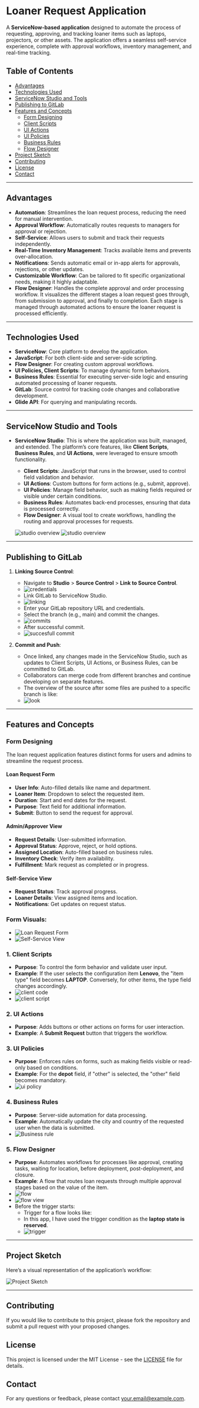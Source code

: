 # Loaner Request Application

A **ServiceNow-based application** designed to automate the process of requesting, approving, and tracking loaner items such as laptops, projectors, or other assets. The application offers a seamless self-service experience, complete with approval workflows, inventory management, and real-time tracking.

## Table of Contents
- [Advantages](#advantages)
- [Technologies Used](#technologies-used)
- [ServiceNow Studio and Tools](#servicenow-studio-and-tools)
- [Publishing to GitLab](#publishing-to-gitlab)
- [Features and Concepts](#features-and-concepts)
  - [Form Designing](#form-designing)
  - [Client Scripts](#1-client-scripts)
  - [UI Actions](#2-ui-actions)
  - [UI Policies](#3-ui-policies)
  - [Business Rules](#4-business-rules)
  - [Flow Designer](#5-flow-designer)
- [Project Sketch](#project-sketch)
- [Contributing](#contributing)
- [License](#license)
- [Contact](#contact)

---

## Advantages

- **Automation**: Streamlines the loan request process, reducing the need for manual intervention.
- **Approval Workflow**: Automatically routes requests to managers for approval or rejection.
- **Self-Service**: Allows users to submit and track their requests independently.
- **Real-Time Inventory Management**: Tracks available items and prevents over-allocation.
- **Notifications**: Sends automatic email or in-app alerts for approvals, rejections, or other updates.
- **Customizable Workflow**: Can be tailored to fit specific organizational needs, making it highly adaptable.
- **Flow Designer**: Handles the complete approval and order processing workflow. It visualizes the different stages a loan request goes through, from submission to approval, and finally to completion. Each stage is managed through automated actions to ensure the loaner request is processed efficiently.

---

## Technologies Used

- **ServiceNow**: Core platform to develop the application.
- **JavaScript**: For both client-side and server-side scripting.
- **Flow Designer**: For creating custom approval workflows.
- **UI Policies, Client Scripts**: To manage dynamic form behaviors.
- **Business Rules**: Essential for executing server-side logic and ensuring automated processing of loaner requests.
- **GitLab**: Source control for tracking code changes and collaborative development.
- **Glide API**: For querying and manipulating records.

---

## ServiceNow Studio and Tools

- **ServiceNow Studio**: This is where the application was built, managed, and extended. The platform’s core features, like **Client Scripts**, **Business Rules**, and **UI Actions**, were leveraged to ensure smooth functionality.
  
  - **Client Scripts**: JavaScript that runs in the browser, used to control field validation and behavior.
  - **UI Actions**: Custom buttons for form actions (e.g., submit, approve).
  - **UI Policies**: Manage field behavior, such as making fields required or visible under certain conditions.
  - **Business Rules**: Automates back-end processes, ensuring that data is processed correctly.
  - **Flow Designer**: A visual tool to create workflows, handling the routing and approval processes for requests.
  
  ![studio overview](adf_loaner-request-sn_instances-dev230248/0beb958247a41210356157f1d16d43b6/screenshots/studio2.png)
  ![studio overview](adf_loaner-request-sn_instances-dev230248/0beb958247a41210356157f1d16d43b6/screenshots/studio1.png)

---

## Publishing to GitLab

1. **Linking Source Control**:
   - Navigate to **Studio** > **Source Control** > **Link to Source Control**.
   - ![credentials](adf_loaner-request-sn_instances-dev230248/0beb958247a41210356157f1d16d43b6/screenshots/credentials.png)
   - Link GitLab to ServiceNow Studio.
   - ![linking](adf_loaner-request-sn_instances-dev230248/0beb958247a41210356157f1d16d43b6/screenshots/linking%20to%20source.png)
   - Enter your GitLab repository URL and credentials.
   - Select the branch (e.g., main) and commit the changes.
   - ![commits](adf_loaner-request-sn_instances-dev230248/0beb958247a41210356157f1d16d43b6/screenshots/commiting%20files%20to%20gitlab.png)
   - After successful commit.
   - ![succesfull commit](adf_loaner-request-sn_instances-dev230248/0beb958247a41210356157f1d16d43b6/screenshots/comitt%20success.png)

2. **Commit and Push**:
   - Once linked, any changes made in the ServiceNow Studio, such as updates to Client Scripts, UI Actions, or Business Rules, can be committed to GitLab.
   - Collaborators can merge code from different branches and continue developing on separate features.
   - The overview of the source after some files are pushed to a specific branch is like:
   - ![look](adf_loaner-request-sn_instances-dev230248/0beb958247a41210356157f1d16d43b6/screenshots/look.png)

---

## Features and Concepts

### Form Designing

The loan request application features distinct forms for users and admins to streamline the request process.

#### Loan Request Form
- **User Info**: Auto-filled details like name and department.
- **Loaner Item**: Dropdown to select the requested item.
- **Duration**: Start and end dates for the request.
- **Purpose**: Text field for additional information.
- **Submit**: Button to send the request for approval.

#### Admin/Approver View
- **Request Details**: User-submitted information.
- **Approval Status**: Approve, reject, or hold options.
- **Assigned Location**: Auto-filled based on business rules.
- **Inventory Check**: Verify item availability.
- **Fulfillment**: Mark request as completed or in progress.

#### Self-Service View
- **Request Status**: Track approval progress.
- **Loaner Details**: View assigned items and location.
- **Notifications**: Get updates on request status.

### Form Visuals:
- ![Loan Request Form](adf_loaner-request-sn_instances-dev230248/0beb958247a41210356157f1d16d43b6/screenshots/request%20form.png)
- ![Self-Service View](adf_loaner-request-sn_instances-dev230248/0beb958247a41210356157f1d16d43b6/screenshots/self%20view.png)

### 1. Client Scripts
- **Purpose**: To control the form behavior and validate user input.
- **Example**: If the user selects the configuration item **Lenovo**, the "item type" field becomes **LAPTOP**. Conversely, for other items, the type field changes accordingly.
- ![client code](adf_loaner-request-sn_instances-dev230248/0beb958247a41210356157f1d16d43b6/screenshots/client%20code.png)
- ![client script](adf_loaner-request-sn_instances-dev230248/0beb958247a41210356157f1d16d43b6/screenshots/client%20script(phones).png)

### 2. UI Actions
- **Purpose**: Adds buttons or other actions on forms for user interaction.
- **Example**: A **Submit Request** button that triggers the workflow.

### 3. UI Policies
- **Purpose**: Enforces rules on forms, such as making fields visible or read-only based on conditions.
- **Example**: For the **depot** field, if "other" is selected, the "other" field becomes mandatory.
- ![ui policy](adf_loaner-request-sn_instances-dev230248/0beb958247a41210356157f1d16d43b6/screenshots/ui%20policy.png)

### 4. Business Rules
- **Purpose**: Server-side automation for data processing.
- **Example**: Automatically update the city and country of the requested user when the data is submitted.
- ![Business rule](adf_loaner-request-sn_instances-dev230248/0beb958247a41210356157f1d16d43b6/screenshots/br.png)

### 5. Flow Designer
- **Purpose**: Automates workflows for processes like approval, creating tasks, waiting for location, before deployment, post-deployment, and closure.
- **Example**: A flow that routes loan requests through multiple approval stages based on the value of the item.
- ![flow](adf_loaner-request-sn_instances-dev230248/0beb958247a41210356157f1d16d43b6/screenshots/flow1.png)
- ![flow view](adf_loaner-request-sn_instances-dev230248/0beb958247a41210356157f1d16d43b6/screenshots/flow%20view.png)
- Before the trigger starts:
  - Trigger for a flow looks like:
  - In this app, I have used the trigger condition as the **laptop state is reserved**.
  - ![trigger](adf_loaner-request-sn_instances-dev230248/0beb958247a41210356157f1d16d43b6/screenshots/flow%20trigger.png)

---

## Project Sketch

Here’s a visual representation of the application’s workflow:

![Project Sketch](adf_loaner-request-sn_instances-dev230248/0beb958247a41210356157f1d16d43b6/screenshots/sketch.png)

---

## Contributing

If you would like to contribute to this project, please fork the repository and submit a pull request with your proposed changes.

## License

This project is licensed under the MIT License - see the [LICENSE](LICENSE) file for details.

## Contact

For any questions or feedback, please contact [your.email@example.com](mailto:your.email@example.com).
